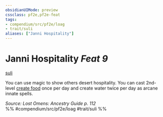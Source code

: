 ```yaml
---
obsidianUIMode: preview
cssclass: pf2e,pf2e-feat
tags:
- compendium/src/pf2e/loag
- trait/suli
aliases: ["Janni Hospitality"]
---
```

# Janni Hospitality  *Feat 9*  
[suli](../../rules/traits/suli-b2.md)  


You can use magic to show others desert hospitality. You can cast 2nd-level [create food](../spells/create-food.md) once per day and create water twice per day as arcane innate spells.

*Source: Lost Omens: Ancestry Guide p. 112*  
%% #compendium/src/pf2e/loag #trait/suli %%
